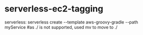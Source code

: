 # serverless-ec2-tagging

serverless:
  serverless create --template aws-groovy-gradle --path myService #as ./ is not supported, used mv to move to ./